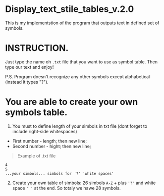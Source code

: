 # Display_text_stile_tables_v.2.0
This is my implementstion of the program that outputs text in defined set of symbols.

# INSTRUCTION. 
Just type the name oh ```.txt``` file that you want to use as symbol table. 
Then type our text and enjoy! 

P.S.
Program doesn't recognize any other symbols except alphabetical (instead it types "?").

# You are able to create your own symbols table. 
1) You must to define length of your simbols in txt file (dont forget to include right-side whitespaces) 
  * First number - length; then new line;
  * Second number - hight; then new line;
  > Example of .txt file 
  ```
  4 
  5
  ...your simbols... simbols for '?' 'white spaces'
  ```
2) Create your own table of simbols: 26 simbols ```A-Z``` + plus ```'?'``` and white space ```' '``` at the end. So totaly we hawe 28 symbols.
